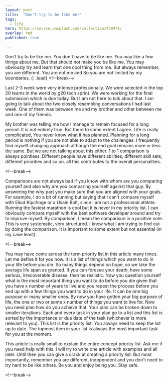```yaml
---
layout: post
title:  "Don't try to be like me!"
tags:
  - life
hero: https://source.unsplash.com/collection/430471/
overlay: red
published: true

---
```

Don't try to be like me. You don't have to be like me. You may like a few things about me. But that should not make you be like me. You may obviously try and learn that one cool thing from me. But always remember, you are different. You are not me and So you are not limited by my boundaries. 
{: .lead}
<!–-break-–>

Last 2-3 week were very intense professionally. We were selected in the top 20 teams in the world by g20 tech sprint. We were working for the final submission which is due today. But I am not here to talk about that. I am going to talk about the two closely resembling conversations I had last week. One of them was between me and my brother and other between me and one of my friends.

My brother was telling me how I manage to remain focused for a long period. It is not entirely true. But there to some extent I agree. Life is really complicated, You never know what it has planned. Planning for a long period is nothing if you are not able to adapt to the challenges. I frequently find myself changing approach although the end goal remains more or less the same. But we are not talking about this either. 1 to 1 comparison is always pointless. Different people have different abilities, different skill sets, different priorities and so on. all this contributes to the overall personalities. 

<!–-break-–>

Comparisons are not always bad if you know with whom are you comparing yourself and also why are you comparing yourself against that guy. By answering the why part you make sure that you are aligned with your goals. For example, I do a bit of running but saying that I can't compare myself with Eliud Kipchoge or a Usain Bolt, since I am not a professional athlete. Running the fastest marathon is cool but it is never in my priority list. I can obviously compare myself with the best software developer around and try to improve myself. By comparison, I mean the comparison in a positive note. This is very systematic, very structured. I know what I am trying to find out by doing the comparison. It is important to some extent but not essential (in my case least). 

<!–-break-–>

You may have come across the term priority list in this article many times. Let me define it for you now. It is a list of things which you want to do in your life before you die. So many things depend on hope, so we take the average life span as granted. If you can foresee your death, have some serious, irrecoverable disease, then be realistic. Now you question yourself what is the most important thing you want to do before you die given that you have x number of years to live and you repeat the process before you end up with a few things you want to do in your life. It can be one big purpose or many smaller ones. By now you have gotten your big purpose of life, the one or two or some x number of things you want to live for. Now you need plan how do you achieve that. Your plan can be broken down to smaller iterations. Each and every task in your plan go to a list and this list is sorted by the importance or due date of the task (whichever is more relevant to you). This list is the priority list. You always need to keep the list up to date. The topmost item in your list is always the most important task for you at the moment. 

This article is really small to explain the entire concept priority list. Ask me if you need help with this. I will try to write one article with examples and all later. Until then you can give a crack at creating a priority list. But most importantly, remember you are different, independent and you don't need to try hard to be like others. Be you and enjoy being you. Stay safe.

<!–-break-–>
